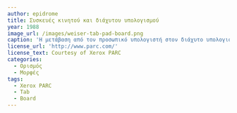 ```yaml
---
author: epidrome
title: Συσκευές κινητού και διάχυτου υπολογισμού 
year: 1988 
image_url: /images/weiser-tab-pad-board.png
caption: 'Η μετάβαση από τον προσωπικό υπολογιστή στον διάχυτο υπολογισμό σημαίνει πως εκτός από πολλές συσκευές που επικοινωνούν μεταξύ τους έχουμε επιπλέον και την επικοινωνία με τις συσκευές των άλλων χρηστών, οπότε η μετάβαση έχει και έναν έντονο κοινωνικό χαρακτήρα.'
license_url: 'http://www.parc.com/'
license_text: Courtesy of Xerox PARC
categories:
  - Ορισμός 
  - Μορφές 
tags:
  - Xerox PARC
  - Tab
  - Board
---
```

